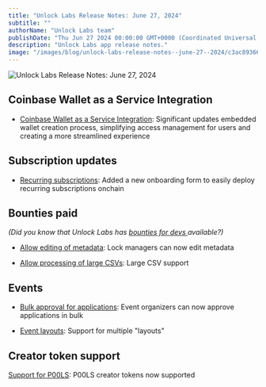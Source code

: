 ```yaml
---
title: "Unlock Labs Release Notes: June 27, 2024"
subtitle: ""
authorName: "Unlock Labs team"
publishDate: "Thu Jun 27 2024 00:00:00 GMT+0000 (Coordinated Universal Time)"
description: "Unlock Labs app release notes."
image: "/images/blog/unlock-labs-release-notes--june-27--2024/c3ac89366ee03da8c4ed874855ac01cf.jpg"
---
```


![Unlock Labs Release Notes: June 27, 2024](https://storage.googleapis.com/papyrus_images/c3ac89366ee03da8c4ed874855ac01cf.jpg)

<div class="relative header-and-anchor"><h2 id="h-coinbase-wallet-as-a-service-integration">Coinbase Wallet as a Service Integration</h2></div><ul><li><p><a target="_blank" rel="noopener noreferrer nofollow ugc" class="dont-break-out" href="https://paragraph.xyz/@unlockprotocol/coinbase-waas">Coinbase Wallet as a Service Integration</a>: Significant updates embedded wallet creation process, simplifying access management for users and creating a more streamlined experience</p></li></ul><div class="relative header-and-anchor"><h2 id="h-subscription-updates">Subscription updates</h2></div><ul><li><p><a target="_blank" rel="noopener noreferrer nofollow ugc" class="dont-break-out" href="https://www.loom.com/share/703ce1fc11e94d44b17ac086497eac1c">Recurring subscriptions</a>: Added a new onboarding form to easily deploy recurring subscriptions onchain</p></li></ul><div class="relative header-and-anchor"><h2 id="h-bounties-paid">Bounties paid</h2></div><p><em>(Did you know that Unlock Labs has </em><a target="_blank" rel="noopener noreferrer nofollow ugc" class="dont-break-out" href="https://github.com/unlock-protocol/unlock/labels/%F0%9F%92%B0bounty"><em>bounties for devs </em></a><em>available?)</em></p><ul><li><p><a target="_blank" rel="noopener noreferrer nofollow ugc" class="dont-break-out" href="https://github.com/unlock-protocol/unlock/pull/14069">Allow editing of metadata</a>: Lock managers can now edit metadata</p></li><li><p><a target="_blank" rel="noopener noreferrer nofollow ugc" class="dont-break-out" href="https://github.com/unlock-protocol/unlock/pull/14055">Allow processing of large CSVs</a>: Large CSV support</p></li></ul><div class="relative header-and-anchor"><h2 id="h-events">Events</h2></div><ul><li><p><a target="_blank" rel="noopener noreferrer nofollow ugc" class="dont-break-out" href="https://github.com/unlock-protocol/unlock/pull/13888">Bulk approval for applications</a>: Event organizers can now approve applications in bulk</p></li><li><p><a target="_blank" rel="noopener noreferrer nofollow ugc" class="dont-break-out" href="### Events:  - Support for multiple &quot;layouts&quot;     - feat(unlock-app): Event layouts by&nbsp;[@SVell](https://github.com/SVell)&nbsp;in&nbsp;[#13869](https://github.com/unlock-protocol/unlock/pull/13869) - feat(locksmith): Bulk approval api by&nbsp;[@julien51](https://github.com/julien51)&nbsp;in&nbsp;[#13888](https://github.com/unlock-protocol/unlock/pull/13869">Event layouts</a>: Support for multiple "layouts"</p></li></ul><div class="relative header-and-anchor"><h2 id="h-creator-token-support">Creator token support</h2></div><p><a target="_blank" rel="noopener noreferrer nofollow ugc" class="dont-break-out" href="https://github.com/unlock-protocol/unlock/pull/13829">Support for P00LS</a>: P00LS creator tokens now supported</p><p></p><p></p>